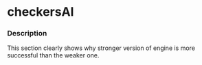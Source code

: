 # checkersAI

### Description
This section clearly shows why stronger version of engine is more successful than the weaker one.
